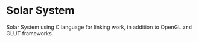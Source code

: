 # Solar System

Solar System using C language for linking work, in addition to OpenGL and GLUT frameworks. 

